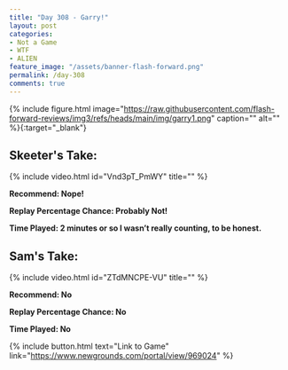 ```yaml
---
title: "Day 308 - Garry!"
layout: post
categories:
- Not a Game
- WTF
- ALIEN
feature_image: "/assets/banner-flash-forward.png"
permalink: /day-308
comments: true
---
```


{% include figure.html image="https://raw.githubusercontent.com/flash-forward-reviews/img3/refs/heads/main/img/garry1.png" caption="" alt="" %}{:target="_blank"}
 
## Skeeter's Take:

{% include video.html id="Vnd3pT_PmWY" title="" %}

**Recommend: Nope!**

**Replay Percentage Chance: Probably Not!**

**Time Played: 2 minutes or so I wasn’t really counting, to be honest.**

## Sam's Take:

{% include video.html id="ZTdMNCPE-VU" title="" %}

**Recommend: No**

**Replay Percentage Chance: No**

**Time Played: No**

{% include button.html text="Link to Game" link="https://www.newgrounds.com/portal/view/969024" %}